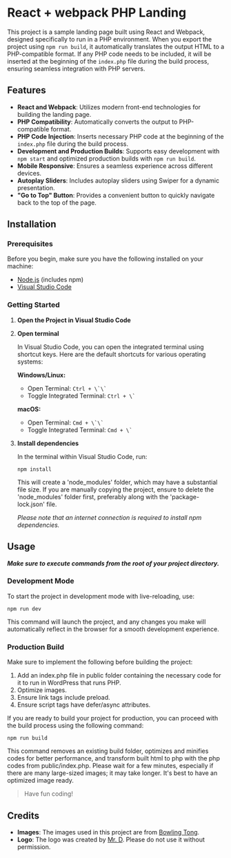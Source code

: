 # React + webpack PHP Landing

This project is a sample landing page built using React and Webpack, designed specifically to run in a PHP environment. When you export the project using `npm run build`, it automatically translates the output HTML to a PHP-compatible format. If any PHP code needs to be included, it will be inserted at the beginning of the `index.php` file during the build process, ensuring seamless integration with PHP servers.

## Features

- **React and Webpack**: Utilizes modern front-end technologies for building the landing page.
- **PHP Compatibility**: Automatically converts the output to PHP-compatible format.
- **PHP Code Injection**: Inserts necessary PHP code at the beginning of the `index.php` file during the build process.
- **Development and Production Builds**: Supports easy development with `npm start` and optimized production builds with `npm run build`.
- **Mobile Responsive**: Ensures a seamless experience across different devices.
- **Autoplay Sliders**: Includes autoplay sliders using Swiper for a dynamic presentation.
- **"Go to Top" Button**: Provides a convenient button to quickly navigate back to the top of the page.

## Installation

### Prerequisites

Before you begin, make sure you have the following installed on your machine:

- [Node.js](https://nodejs.org/) (includes npm)
- [Visual Studio Code](https://code.visualstudio.com/)

### Getting Started

1. **Open the Project in Visual Studio Code**

2. **Open terminal**

   In Visual Studio Code, you can open the integrated terminal using shortcut keys. Here are the default shortcuts for various operating systems:

   **Windows/Linux:**

   - Open Terminal: ``Ctrl + \`\` ``
   - Toggle Integrated Terminal: ``Ctrl + \` ``

   **macOS:**

   - Open Terminal: ``Cmd + \`\` ``
   - Toggle Integrated Terminal: ``Cmd + \` ``

3. **Install dependencies**

   In the terminal within Visual Studio Code, run:

   ```
   npm install
   ```

   This will create a 'node_modules' folder, which may have a substantial file size. If you are manually copying the project, ensure to delete the 'node_modules' folder first, preferably along with the 'package-lock.json' file.

   _Please note that an internet connection is required to install npm dependencies._

## Usage

**_Make sure to execute commands from the root of your project directory._**

### Development Mode

To start the project in development mode with live-reloading, use:

```
npm run dev
```

This command will launch the project, and any changes you make will automatically reflect in the browser for a smooth development experience.

### Production Build

Make sure to implement the following before building the project:

1. Add an index.php file in public folder containing the necessary code for it to run in WordPress that runs PHP.
2. Optimize images.
3. Ensure link tags include preload.
4. Ensure script tags have defer/async attributes.

If you are ready to build your project for production, you can proceed with the build process using the following command:

```
npm run build
```

This command removes an existing build folder, optimizes and minifies codes for better performance, and transform built html to php with the php codes from public/index.php. Please wait for a few minutes, especially if there are many large-sized images; it may take longer. It's best to have an optimized image ready.

> Have fun coding!

## Credits

- **Images**: The images used in this project are from [Bowling Tong](https://www.behance.net/bowlingtongt).
- **Logo**: The logo was created by [Mr. D](https://textfonts.net/author/admin#gsc.tab=0). Please do not use it without permission.
